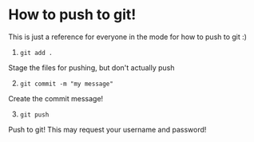 # How to push to git! 

This is just a reference for everyone in the mode for how to push to git :)

1. `git add .` 

Stage the files for pushing, but don't actually push 

2. `git commit -m "my message"` 

Create the commit message! 

3. `git push`

Push to git! This may request your username and password!
